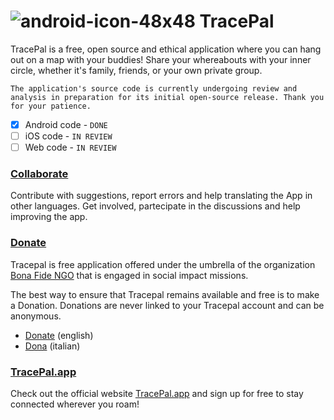 # ![android-icon-48x48](https://github.com/bonafide-ngo/tracepal/assets/134528581/fc62db77-7e14-4ec3-8c52-c4961ad77bd6) TracePal

TracePal is a free, open source and ethical application where you can hang out on a map with your buddies! Share your whereabouts with your inner circle, whether it's family, friends, or your own private group.

`The application's source code is currently undergoing review and analysis in preparation for its initial open-source release. Thank you for your patience.`

- [x] Android code - `DONE`
- [ ] iOS code - `IN REVIEW`
- [ ] Web code - `IN REVIEW` 

### [Collaborate](https://github.com/bonafide-ngo/tracepal/issues)
Contribute with suggestions, report errors and help translating the App in other languages. Get involved, partecipate in the discussions and help improving the app.


### [Donate](https://donorbox.org/tracepal-en)
Tracepal is free application offered under the umbrella of the organization [Bona Fide NGO](https://bonafide.ngo) that is engaged in social impact missions.

The best way to ensure that Tracepal remains available and free is to make a Donation.
Donations are never linked to your Tracepal account and can be anonymous.

- [Donate](https://donorbox.org/tracepal-en) (english)
- [Dona](https://donorbox.org/tracepal-it) (italian)

### [TracePal.app](https://tracepal.app)
Check out the official website [TracePal.app](https://tracepal.app) and sign up for free to stay connected wherever you roam!
